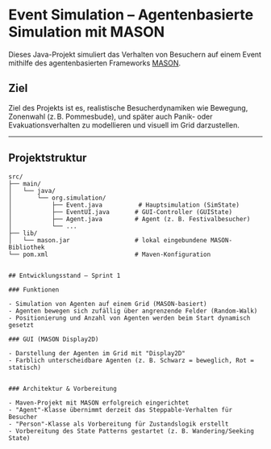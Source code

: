 # Event Simulation – Agentenbasierte Simulation mit MASON

Dieses Java-Projekt simuliert das Verhalten von Besuchern auf einem Event mithilfe des agentenbasierten Frameworks [MASON](https://cs.gmu.edu/~eclab/projects/mason/).

## Ziel

Ziel des Projekts ist es, realistische Besucherdynamiken wie Bewegung, Zonenwahl (z. B. Pommesbude), und später auch Panik- oder Evakuationsverhalten zu modellieren und visuell im Grid darzustellen.

---

## Projektstruktur

```plaintext
src/
├── main/
│   └── java/
│       └── org.simulation/
│           ├── Event.java          # Hauptsimulation (SimState)
│           ├── EventUI.java       # GUI-Controller (GUIState)
│           ├── Agent.java         # Agent (z. B. Festivalbesucher)
│           └── ...
├── lib/
│   └── mason.jar                  # lokal eingebundene MASON-Bibliothek
└── pom.xml                        # Maven-Konfiguration


## Entwicklungsstand – Sprint 1

### Funktionen

- Simulation von Agenten auf einem Grid (MASON-basiert)
- Agenten bewegen sich zufällig über angrenzende Felder (Random-Walk)
- Positionierung und Anzahl von Agenten werden beim Start dynamisch gesetzt

### GUI (MASON Display2D)

- Darstellung der Agenten im Grid mit "Display2D"
- Farblich unterscheidbare Agenten (z. B. Schwarz = beweglich, Rot = statisch)


### Architektur & Vorbereitung

- Maven-Projekt mit MASON erfolgreich eingerichtet
- "Agent"-Klasse übernimmt derzeit das Steppable-Verhalten für Besucher
- "Person"-Klasse als Vorbereitung für Zustandslogik erstellt
- Vorbereitung des State Patterns gestartet (z. B. Wandering/Seeking State)


